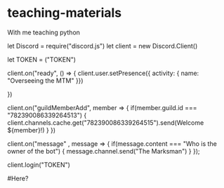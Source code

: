 # teaching-materials
With me teaching python

let Discord = require("discord.js")
let client = new Discord.Client()

let TOKEN = ("TOKEN")

client.on("ready", () => {
  client.user.setPresence({ activity: { name: "Overseeing the MTM" }})

})

client.on("guildMemberAdd", member => {
  if(member.guild.id === "782390086339264513") {
    client.channels.cache.get("782390086339264515").send(Welcome ${member}!)
  }
})



client.on("message" , message => {
  if(message.content === "Who is the owner of the bot") {
    message.channel.send("The Marksman")
}
});

client.login("TOKEN")

#Here?
